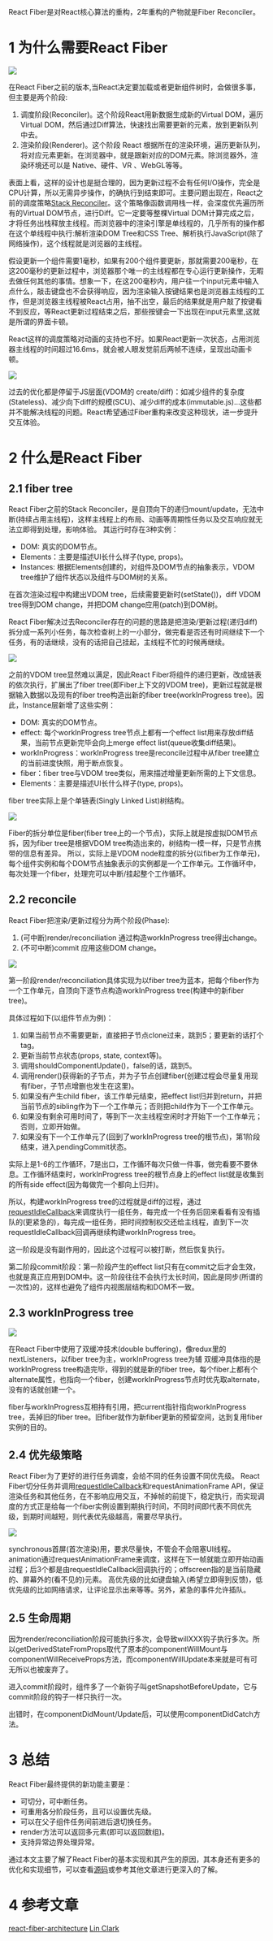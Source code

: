 React Fiber是对React核心算法的重构，2年重构的产物就是Fiber Reconciler。

# 1 为什么需要React Fiber


![](https://images2018.cnblogs.com/blog/771172/201806/771172-20180604092120746-2132258333.jpg)


在React Fiber之前的版本,当React决定要加载或者更新组件树时，会做很多事，但主要是两个阶段:
1. 调度阶段(Reconciler)。这个阶段React用新数据生成新的Virtual DOM，遍历Virtual DOM，然后通过Diff算法，快速找出需要更新的元素，放到更新队列中去。
2. 渲染阶段(Renderer)。这个阶段 React 根据所在的渲染环境，遍历更新队列，将对应元素更新。在浏览器中，就是跟新对应的DOM元素。除浏览器外，渲染环境还可以是 Native、硬件、VR 、WebGL等等。



表面上看，这样的设计也是挺合理的，因为更新过程不会有任何I/O操作，完全是CPU计算，所以无需异步操作，的确执行到结束即可。主要问题出现在，React之前的调度策略[Stack Reconciler](https://reactjs.org/docs/codebase-overview.html#stack-reconciler)。这个策略像函数调用栈一样，会深度优先遍历所有的Virtual DOM节点，进行Diff。它一定要等整棵Virtual DOM计算完成之后，才将任务出栈释放主线程。而浏览器中的渲染引擎是单线程的，几乎所有的操作都在这个单线程中执行:解析渲染DOM Tree和CSS Tree、解析执行JavaScript(除了网络操作)，这个线程就是浏览器的主线程。

假设更新一个组件需要1毫秒，如果有200个组件要更新，那就需要200毫秒，在这200毫秒的更新过程中，浏览器那个唯一的主线程都在专心运行更新操作，无暇去做任何其他的事情。想象一下，在这200毫秒内，用户往一个input元素中输入点什么，敲击键盘也不会获得响应，因为渲染输入按键结果也是浏览器主线程的工作，但是浏览器主线程被React占用，抽不出空，最后的结果就是用户敲了按键看不到反应，等React更新过程结束之后，那些按键会一下出现在input元素里,这就是所谓的界面卡顿。

React这样的调度策略对动画的支持也不好。如果React更新一次状态，占用浏览器主线程的时间超过16.6ms，就会被人眼发觉前后两帧不连续，呈现出动画卡顿。

![](https://images2018.cnblogs.com/blog/771172/201806/771172-20180604091948601-139845132.jpg) 


过去的优化都是停留于JS层面(VDOM的 create/diff)：如减少组件的复杂度(Stateless)、减少向下diff的规模(SCU)、减少diff的成本(immutable.js)...这些都并不能解决线程的问题。React希望通过Fiber重构来改变这种现状，进一步提升交互体验。

# 2 什么是React Fiber

## 2.1 fiber tree
React Fiber之前的Stack Reconciler，是自顶向下的递归mount/update，无法中断(持续占用主线程)，这样主线程上的布局、动画等周期性任务以及交互响应就无法立即得到处理，影响体验。
其运行时存在3种实例：
- DOM: 真实的DOM节点。
- Elements：主要是描述UI长什么样子(type, props)。
- Instances: 根据Elements创建的，对组件及DOM节点的抽象表示，VDOM tree维护了组件状态以及组件与DOM树的关系。

在首次渲染过程中构建出VDOM tree，后续需要更新时(setState())，diff VDOM tree得到DOM change，并把DOM change应用(patch)到DOM树。

React Fiber解决过去Reconciler存在的问题的思路是把渲染/更新过程(递归diff)拆分成一系列小任务，每次检查树上的一小部分，做完看是否还有时间继续下一个任务，有的话继续，没有的话把自己挂起，主线程不忙的时候再继续。

![](https://images2018.cnblogs.com/blog/771172/201806/771172-20180604092730269-848383064.jpg)



之前的VDOM tree显然难以满足，因此React Fiber将组件的递归更新，改成链表的依次执行，扩展出了fiber tree(即Fiber上下文的VDOM tree)，更新过程就是根据输入数据以及现有的fiber tree构造出新的fiber tree(workInProgress tree)。因此，Instance层新增了这些实例：
- DOM: 真实的DOM节点。
- effect: 每个workInProgress tree节点上都有一个effect list用来存放diff结果，当前节点更新完毕会向上merge effect list(queue收集diff结果)。
- workInProgress：workInProgress tree是reconcile过程中从fiber tree建立的当前进度快照，用于断点恢复。
- fiber：fiber tree与VDOM tree类似，用来描述增量更新所需的上下文信息。
- Elements：主要是描述UI长什么样子(type, props)。

fiber tree实际上是个单链表(Singly Linked List)树结构。


![](https://images2018.cnblogs.com/blog/771172/201806/771172-20180604092139676-48867713.jpg)





Fiber的拆分单位是fiber(fiber tree上的一个节点)，实际上就是按虚拟DOM节点拆，因为fiber tree是根据VDOM tree构造出来的，树结构一模一样，只是节点携带的信息有差异。
所以，实际上是VDOM node粒度的拆分(以fiber为工作单元)，每个组件实例和每个DOM节点抽象表示的实例都是一个工作单元。工作循环中，每次处理一个fiber，处理完可以中断/挂起整个工作循环。

## 2.2 reconcile
React Fiber把渲染/更新过程分为两个阶段(Phase):
1. (可中断)render/reconciliation 通过构造workInProgress tree得出change。
2. (不可中断)commit 应用这些DOM change。


![](https://images2018.cnblogs.com/blog/771172/201806/771172-20180604092206991-1822228176.jpg)




第一阶段render/reconciliation具体实现为以fiber tree为蓝本，把每个fiber作为一个工作单元，自顶向下逐节点构造workInProgress tree(构建中的新fiber tree)。

具体过程如下(以组件节点为例)：
1. 如果当前节点不需要更新，直接把子节点clone过来，跳到5；要更新的话打个tag。
2. 更新当前节点状态(props, state, context等)。
3. 调用shouldComponentUpdate()，false的话，跳到5。
4. 调用render()获得新的子节点，并为子节点创建fiber(创建过程会尽量复用现有fiber，子节点增删也发生在这里)。
5. 如果没有产生child fiber，该工作单元结束，把effect list归并到return，并把当前节点的sibling作为下一个工作单元；否则把child作为下一个工作单元。
6. 如果没有剩余可用时间了，等到下一次主线程空闲时才开始下一个工作单元；否则，立即开始做。
7. 如果没有下一个工作单元了(回到了workInProgress tree的根节点)，第1阶段结束，进入pendingCommit状态。

实际上是1-6的工作循环，7是出口，工作循环每次只做一件事，做完看要不要休息。工作循环结束时，workInProgress tree的根节点身上的effect list就是收集到的所有side effect(因为每做完一个都向上归并)。

所以，构建workInProgress tree的过程就是diff的过程，通过[requestIdleCallback](https://developer.mozilla.org/zh-CN/docs/Web/API/Window/requestIdleCallback)来调度执行一组任务，每完成一个任务后回来看看有没有插队的(更紧急的)，每完成一组任务，把时间控制权交还给主线程，直到下一次requestIdleCallback回调再继续构建workInProgress tree。

这一阶段是没有副作用的，因此这个过程可以被打断，然后恢复执行。

第二阶段commit阶段：第一阶段产生的effect list只有在commit之后才会生效，也就是真正应用到DOM中。这一阶段往往不会执行太长时间，因此是同步(所谓的一次性)的，这样也避免了组件内视图层结构和DOM不一致。

## 2.3 workInProgress tree


![](https://images2018.cnblogs.com/blog/771172/201806/771172-20180604092236371-1776340243.jpg)



在React Fiber中使用了双缓冲技术(double buffering)，像redux里的nextListeners，以fiber tree为主，workInProgress tree为辅
双缓冲具体指的是workInProgress tree构造完毕，得到的就是新的fiber tree，每个fiber上都有个alternate属性，也指向一个fiber，创建workInProgress节点时优先取alternate，没有的话就创建一个。

fiber与workInProgress互相持有引用，把current指针指向workInProgress tree，丢掉旧的fiber tree。旧fiber就作为新fiber更新的预留空间，达到复用fiber实例的目的。


## 2.4 优先级策略
React Fiber为了更好的进行任务调度，会给不同的任务设置不同优先级。
React Fiber切分任务并调用[requestIdleCallback](https://developer.mozilla.org/zh-CN/docs/Web/API/Window/requestIdleCallback)和requestAnimationFrame API，保证渲染任务和其他任务，在不影响应用交互，不掉帧的前提下，稳定执行，而实现调度的方式正是给每一个fiber实例设置到期执行时间，不同时间即代表不同优先级，到期时间越短，则代表优先级越高，需要尽早执行。


![](https://images2018.cnblogs.com/blog/771172/201806/771172-20180604092341730-1864892032.jpg)





synchronous首屏(首次渲染)用，要求尽量快，不管会不会阻塞UI线程。animation通过requestAnimationFrame来调度，这样在下一帧就能立即开始动画过程；后3个都是由requestIdleCallback回调执行的；offscreen指的是当前隐藏的、屏幕外的(看不见的)元素。
高优先级的比如键盘输入(希望立即得到反馈)，低优先级的比如网络请求，让评论显示出来等等。另外，紧急的事件允许插队。

## 2.5 生命周期
因为render/reconciliation阶段可能执行多次，会导致willXXX钩子执行多次。所以getDerivedStateFromProps取代了原本的componentWillMount与componentWillReceiveProps方法，而componentWillUpdate本来就是可有可无所以也被废弃了。

进入commit阶段时，组件多了一个新钩子叫getSnapshotBeforeUpdate，它与commit阶段的钩子一样只执行一次。

出错时，在componentDidMount/Update后，可以使用componentDidCatch方法。





# 3 总结
React Fiber最终提供的新功能主要是：
- 可切分，可中断任务。
- 可重用各分阶段任务，且可以设置优先级。
- 可以在父子组件任务间前进后退切换任务。
- render方法可以返回多元素(即可以返回数组)。
- 支持异常边界处理异常。

通过本文主要了解了React Fiber的基本实现和其产生的原因，其本身还有更多的优化和实现细节，可以查看[源码](https://github.com/facebook/react/tree/master/packages/react-reconciler)或参考其他文章进行更深入的了解。

# 4 参考文章
[react-fiber-architecture](https://github.com/acdlite/react-fiber-architecture)
[Lin Clark](http://conf.reactjs.org/speakers/lin)